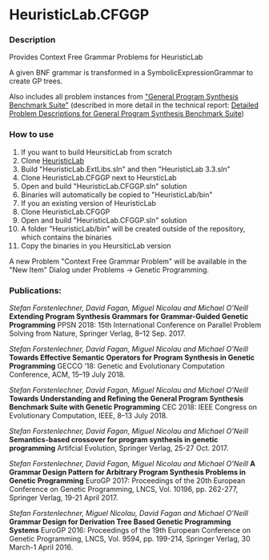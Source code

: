 # HeuristicLab.CFGGP

### Description

Provides Context Free Grammar Problems for HeuristicLab

A given BNF grammar is transformed in a SymbolicExpressionGrammar to create GP trees.

Also includes all problem instances from ["General Program Synthesis Benchmark Suite"](http://dl.acm.org/citation.cfm?id=2754769) (described in more detail in the technical report: [Detailed Problem Descriptions for General Program Synthesis Benchmark Suite](https://web.cs.umass.edu/publication/docs/2015/UM-CS-2015-006.pdf))

### How to use

1. If you want to build HeursiticLab from scratch
 1. Clone [HeuristicLab](https://github.com/HeuristicLab/HeuristicLab)
 2. Build "HeuristicLab.ExtLibs.sln" and then "HeuristicLab 3.3.sln"
 3. Clone HeuristicLab.CFGGP next to HeursticLab
 4. Open and build "HeuristicLab.CFGGP.sln" solution
 5. Binaries will automatically be copied to "HeuristicLab/bin"
2. If you an existing version of HeuristicLab
 1. Clone HeuristicLab.CFGGP
 2. Open and build "HeuristicLab.CFGGP.sln" solution
 3. A folder "HeuristicLab/bin" will be created outside of the repository, which contains the binaries
 4. Copy the binaries in you HeursiticLab version

A new Problem "Context Free Grammar Problem" will be available in the "New Item" Dialog under Problems -> Genetic Programming.

### Publications:

_Stefan Forstenlechner, David Fagan, Miguel Nicolau and Michael O'Neill_
**Extending Program Synthesis Grammars for Grammar-Guided Genetic Programming**
PPSN 2018: 15th International Conference on Parallel Problem Solving from Nature, Springer Verlag, 8–12 Sep. 2017.

_Stefan Forstenlechner, David Fagan, Miguel Nicolau and Michael O'Neill_
**Towards Effective Semantic Operators for Program Synthesis in Genetic Programming**
GECCO ’18: Genetic and Evolutionary Computation Conference, ACM, 15–19 July 2018.

_Stefan Forstenlechner, David Fagan, Miguel Nicolau and Michael O'Neill_
**Towards Understanding and Refining the General Program Synthesis Benchmark Suite with Genetic Programming**
CEC 2018: IEEE Congress on Evolutionary Computation, IEEE, 8–13 July 2018.

_Stefan Forstenlechner, David Fagan, Miguel Nicolau and Michael O'Neill_
**Semantics-based crossover for program synthesis in genetic programming**
Artifcial Evolution, Springer Verlag, 25-27 Oct. 2017.

_Stefan Forstenlechner, David Fagan, Miguel Nicolau and Michael O'Neill_
**A Grammar Design Pattern for Arbitrary Program Synthesis Problems in Genetic Programming**
EuroGP 2017: Proceedings of the 20th European Conference on Genetic Programming, LNCS, Vol. 10196, pp. 262-277, Springer Verlag, 19-21 April 2017.

_Stefan Forstenlechner, Miguel Nicolau, David Fagan and Michael O'Neill_
**Grammar Design for Derivation Tree Based Genetic Programming Systems**
EuroGP 2016: Proceedings of the 19th European Conference on Genetic Programming, LNCS, Vol. 9594, pp. 199-214, Springer Verlag, 30 March-1 April 2016.
